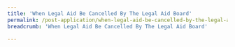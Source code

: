 ```yaml
---
title: 'When Legal Aid Be Cancelled By The Legal Aid Board'
permalink: /post-application/when-legal-aid-be-cancelled-by-the-legal-aid-board/
breadcrumb: 'When Legal Aid Be Cancelled By The Legal Aid Board'

---
```


